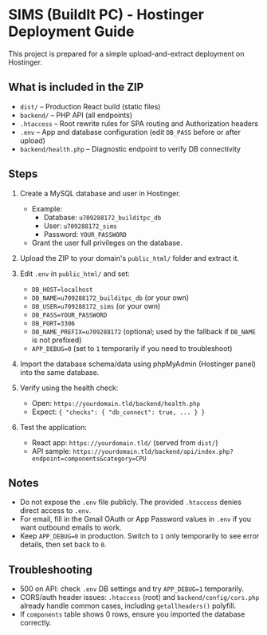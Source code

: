# SIMS (BuildIt PC) - Hostinger Deployment Guide

This project is prepared for a simple upload-and-extract deployment on Hostinger.

## What is included in the ZIP
- `dist/` – Production React build (static files)
- `backend/` – PHP API (all endpoints)
- `.htaccess` – Root rewrite rules for SPA routing and Authorization headers
- `.env` – App and database configuration (edit `DB_PASS` before or after upload)
- `backend/health.php` – Diagnostic endpoint to verify DB connectivity

## Steps
1) Create a MySQL database and user in Hostinger.
   - Example:
     - Database: `u709288172_builditpc_db`
     - User: `u709288172_sims`
     - Password: `YOUR_PASSWORD`
   - Grant the user full privileges on the database.

2) Upload the ZIP to your domain's `public_html/` folder and extract it.

3) Edit `.env` in `public_html/` and set:
   - `DB_HOST=localhost`
   - `DB_NAME=u709288172_builditpc_db` (or your own)
   - `DB_USER=u709288172_sims` (or your own)
   - `DB_PASS=YOUR_PASSWORD`
   - `DB_PORT=3306`
   - `DB_NAME_PREFIX=u709288172` (optional; used by the fallback if `DB_NAME` is not prefixed)
   - `APP_DEBUG=0` (set to `1` temporarily if you need to troubleshoot)

4) Import the database schema/data using phpMyAdmin (Hostinger panel) into the same database.

5) Verify using the health check:
   - Open: `https://yourdomain.tld/backend/health.php`
   - Expect: `{ "checks": { "db_connect": true, ... } }`

6) Test the application:
   - React app: `https://yourdomain.tld/` (served from `dist/`)
   - API sample: `https://yourdomain.tld/backend/api/index.php?endpoint=components&category=CPU`

## Notes
- Do not expose the `.env` file publicly. The provided `.htaccess` denies direct access to `.env`.
- For email, fill in the Gmail OAuth or App Password values in `.env` if you want outbound emails to work.
- Keep `APP_DEBUG=0` in production. Switch to `1` only temporarily to see error details, then set back to `0`.

## Troubleshooting
- 500 on API: check `.env` DB settings and try `APP_DEBUG=1` temporarily.
- CORS/auth header issues: `.htaccess` (root) and `backend/config/cors.php` already handle common cases, including `getallheaders()` polyfill.
- If `components` table shows 0 rows, ensure you imported the database correctly.
